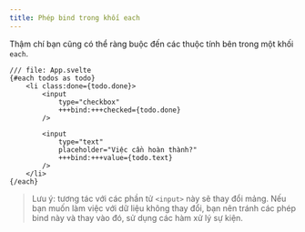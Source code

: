 ```yaml
---
title: Phép bind trong khối each
---
```


Thậm chí bạn cũng có thể ràng buộc đến các thuộc tính bên trong một khối `each`.


```svelte
/// file: App.svelte
{#each todos as todo}
	<li class:done={todo.done}>
		<input
			type="checkbox"
			+++bind:+++checked={todo.done}
		/>

		<input
			type="text"
			placeholder="Việc cần hoàn thành?"
			+++bind:+++value={todo.text}
		/>
	</li>
{/each}
```

> Lưu ý: tương tác với các phần tử `<input>` này sẽ thay đổi mảng. Nếu bạn muốn làm việc với dữ liệu không thay đổi, bạn nên tránh các phép bind này và thay vào đó, sử dụng các hàm xử lý sự kiện.
